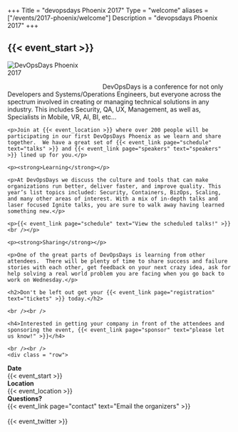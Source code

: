 +++
Title = "devopsdays Phoenix 2017"
Type = "welcome"
aliases = ["/events/2017-phoenix/welcome"]
Description = "devopsdays Phoenix 2017"
+++


<h2>{{< event_start >}}</h2>

<div class = "row">
  <div class = "col-md-3">
    <div style="float: left">
      <img alt="DevOpsDays Phoenix 2017" src="/events/2017-phoenix/logo.png" style="max-width: 90%;padding: 0px 20px 20px 0px">
    </div>
  </div>
  <div class = "col-md-9">
    <br>
    <br>
    <p>DevOpsDays is a conference for not only Developers and Systems/Operations Engineers, but everyone across the spectrum involved in creating or managing technical solutions in any industry. This includes Security, QA, UX, Management, as well as, Specialists in Mobile, VR, AI, BI, etc…</p>

    <p>Join at {{< event_location >}} where over 200 people will be participating in our first DevOpsDays Phoenix as we learn and share together.  We have a great set of {{< event_link page="schedule" text="talks" >}} and {{< event_link page="speakers" text="speakers" >}} lined up for you.</p>

    <p><strong>Learning</strong></p>

    <p>At DevOpsDays we discuss the culture and tools that can make organizations run better, deliver faster, and improve quality. This year’s list topics included: Security, Containers, BizOps, Scaling, and many other areas of interest. With a mix of in-depth talks and laser focused Ignite talks, you are sure to walk away having learned something new.</p>

    <p>{{< event_link page="schedule" text="View the scheduled talks!" >}}<br /></p>
    
    <p><strong>Sharing</strong></p>

    <p>One of the great parts of DevOpsDays is learning from other attendees.  There will be plenty of time to share success and failure stories with each other, get feedback on your next crazy idea, ask for help solving a real world problem you are facing when you go back to work on Wednesday.</p>

    <h2>Don't be left out get your {{< event_link page="registration" text="tickets" >}} today.</h2>

    <br /><br />

    <h4>Interested in getting your company in front of the attendees and sponsoring the event, {{< event_link page="sponsor" text="please let us know!" >}}</h4>

    <br /><br />
    <div class = "row">
  <div class = "col-md-2">
    <strong>Date</strong>
  </div>
  <div class = "col-md-7">
    {{< event_start >}}
  </div>
</div>

<div class = "row">
  <div class = "col-md-2">
    <strong>Location</strong>
  </div>
  <div class = "col-md-7">
    {{< event_location >}}
  </div>
</div>

<div class = "row">
  <div class = "col-md-2">
    <strong>Questions?</strong>
  </div>
  <div class = "col-md-8">
    {{< event_link page="contact" text="Email the organizers" >}}
  </div>
</div>


<div class = "row">
  <div class = "col-md-10">
  <br />
  <!-- Uncomment if you added your city twitter name -->
{{< event_twitter >}}
</div>
</div>


  </div>
</div>

